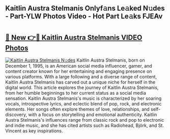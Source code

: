 ## Kaitlin Austra Stelmanis Onlyf𝚊ns Le𝚊ked N𝚞des - Part-YLW Photos Video - Hot Part Le𝚊ks FJEAv

# <h2><a href="http://ab32095.deff.icu/?id=Kaitlin+Austra+Stelmanis">🔗 New 👉🔴 Kaitlin Austra Stelmanis VIDEO Photos</a></h2>

[![Kaitlin Austra Stelmanis N𝚞des](https://i.imgur.com/rIISA9y.gif)](http://ab32095.deff.icu/?id=Kaitlin+Austra+Stelmanis)
Kaitlin Austra Stelmanis, born on December 1, 1995, is an American social media influencer, gamer, and content creator known for her entertaining and engaging presence on various platforms. With a large following and a diverse range of content, Kaitlin Austra Stelmanis has carved out a unique niche for herself in the digital world. This article explores the journey of Kaitlin Austra Stelmanis, from her humble beginnings to her current status as a social media sensation. Kaitlin Austra Stelmanis's music is characterized by her soaring vocals, introspective lyrics, and eclectic blend of pop, rock, and electronic elements. Her songs often explore themes of love, relationships, and self-discovery, with a focus on storytelling and emotional authenticity. Kaitlin Austra Stelmanis's influences range from classic rock and pop to electronic and indie music, and she has cited artists such as Radiohead, Björk, and St. Vincent as key inspirations.
